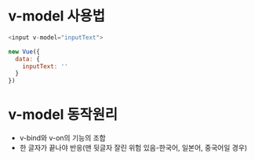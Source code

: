 # v-model 사용법

```javascript
<input v-model="inputText">

new Vue({
  data: {
    inputText: ''
  }
})
```

# v-model 동작원리
- v-bind와 v-on의 기능의 조합
- 한 글자가 끝나야 반응(맨 뒷글자 잘린 위험 있음-한국어, 일본어, 중국어일 경우)

